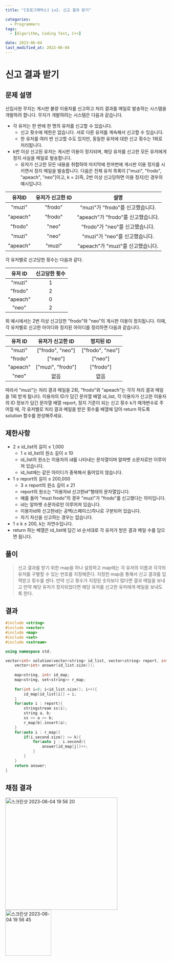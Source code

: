 ```yaml
---
title: "[프로그래머스] Lv2. 신고 결과 받기"

categories:
  - Programmers
tags:
  - [Algorithm, Coding Test, C++]

date: 2023-06-04
last_modified_at: 2023-06-04
---
```

# 신고 결과 받기

## 문제 설명
신입사원 무지는 게시판 불량 이용자를 신고하고 처리 결과를 메일로 발송하는 시스템을 개발하려 합니다. 무지가 개발하려는 시스템은 다음과 같습니다.
- 각 유저는 한 번에 한 명의 유저를 신고할 수 있습니다.
  - 신고 횟수에 제한은 없습니다. 서로 다른 유저를 계속해서 신고할 수 있습니다.
  - 한 유저를 여러 번 신고할 수도 있지만, 동일한 유저에 대한 신고 횟수는 1회로 처리됩니다.
- k번 이상 신고된 유저는 게시판 이용이 정지되며, 해당 유저를 신고한 모든 유저에게 정지 사실을 메일로 발송합니다.
  - 유저가 신고한 모든 내용을 취합하여 마지막에 한꺼번에 게시판 이용 정지를 시키면서 정지 메일을 발송합니다.
다음은 전체 유저 목록이 ["muzi", "frodo", "apeach", "neo"]이고, k = 2(즉, 2번 이상 신고당하면 이용 정지)인 경우의 예시입니다.


|유저ID|유저가 신고한 ID|설명|
|:---:|:---:|:---:|
|"muzi"|"frodo"|"muzi"가 "frodo"를 신고했습니다.|
|"apeach"|"frodo"|"apeach"가 "frodo"를 신고했습니다.|
|"frodo"|"neo"|"frodo"가 "neo"를 신고했습니다.|
|"muzi"|"neo"|"muzi"가 "neo"를 신고했습니다.|
|"apeach"|"muzi"|"apeach"가 "muzi"를 신고했습니다.|

각 유저별로 신고당한 횟수는 다음과 같다.

|유저 ID|신고당한 횟수|
|:---:|:---:|
|"muzi"|1|
|"frodo"|2|
|"apeach"|0|
|"neo"|2|

위 예시에서는 2번 이상 신고당한 "frodo"와 "neo"의 게시판 이용이 정지됩니다. 이때, 각 유저별로 신고한 아이디와 정지된 아이디를 정리하면 다음과 같습니다.

|유저 ID|유저가 신고한 ID|정지된 ID|
|:---:|:---:|:---:|
|"muzi"|["frodo", "neo"]|["frodo", "neo"]|
|"frodo"|["neo"]|["neo"]|
|"apeach"|["muzi", "frodo"]|["frodo"]|
|"neo"|없음|없음|

따라서 "muzi"는 처리 결과 메일을 2회, "frodo"와 "apeach"는 각각 처리 결과 메일을 1회 받게 됩니다.
이용자의 ID가 담긴 문자열 배열 id_list, 각 이용자가 신고한 이용자의 ID 정보가 담긴 문자열 배열 report, 정지 기준이 되는 신고 횟수 k가 매개변수로 주어질 때, 각 유저별로 처리 결과 메일을 받은 횟수를 배열에 담아 return 하도록 solution 함수를 완성해주세요.

## 제한사항
- 2 ≤ id_list의 길이 ≤ 1,000
  - 1 ≤ id_list의 원소 길이 ≤ 10
  - id_list의 원소는 이용자의 id를 나타내는 문자열이며 알파벳 소문자로만 이루어져 있습니다.
  - id_list에는 같은 아이디가 중복해서 들어있지 않습니다.
- 1 ≤ report의 길이 ≤ 200,000
  - 3 ≤ report의 원소 길이 ≤ 21
  - report의 원소는 "이용자id 신고한id"형태의 문자열입니다.
  - 예를 들어 "muzi frodo"의 경우 "muzi"가 "frodo"를 신고했다는 의미입니다.
  - id는 알파벳 소문자로만 이루어져 있습니다.
  - 이용자id와 신고한id는 공백(스페이스)하나로 구분되어 있습니다.
  - 자기 자신을 신고하는 경우는 없습니다.
- 1 ≤ k ≤ 200, k는 자연수입니다.
- return 하는 배열은 id_list에 담긴 id 순서대로 각 유저가 받은 결과 메일 수를 담으면 됩니다.

## 풀이
> 신고 결과를 받기 위한 map을 하나 설정하고 map에는 각 유저의 이름과 각각의 유저를 구별할 수 있는 번호를 지정해준다. 지정한 map을 통해서 신고 결과를 입력받고 횟수를 센다. 만약 신고 횟수가 지정된 숫자보다 많다면 결과 메일을 보내고 만약 해당 유저가 정지되었다면 해당 유저를 신고한 유저에게 메일을 보내도록 한다.

## 결과
```c++
#include <string>
#include <vector>
#include <map>
#include <set>
#include <sstream>

using namespace std;

vector<int> solution(vector<string> id_list, vector<string> report, int k) {
    vector<int> answer(id_list.size());
    
    map<string, int> id_map;
    map<string, set<string>> r_map;
    
    for(int i=0; i<id_list.size(); i++){
        id_map[id_list[i]] = i;
    }
    for(auto i : report){
        stringstream ss(i);
        string a, b;
        ss >> a >> b;
        r_map[b].insert(a);
    }
    for(auto i : r_map){
        if(i.second.size() >= k){
            for(auto j : i.second){
                answer[id_map[j]]++;
            }
        }
    }
    return answer;
}
```

## 채점 결과
<img width="350" alt="스크린샷 2023-06-04 19 56 20" src="https://github.com/ihmmaru99/BOJ/assets/109266664/cfb23d2b-152f-4e7e-a79e-f0518227526d"><br>
<img width="143" alt="스크린샷 2023-06-04 19 56 45" src="https://github.com/ihmmaru99/BOJ/assets/109266664/81276390-bc49-4c04-987f-0a2c2ebd395a">
